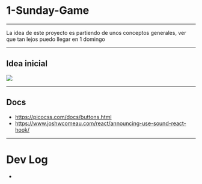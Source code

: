 # 1-Sunday-Game

---

La idea de este proyecto es partiendo de unos conceptos generales, ver que tan lejos puedo llegar en 1 domingo

---

## Idea inicial

![](</Untitled%20(1).png>)

---

## Docs

- https://picocss.com/docs/buttons.html
- https://www.joshwcomeau.com/react/announcing-use-sound-react-hook/

---

# Dev Log

-
